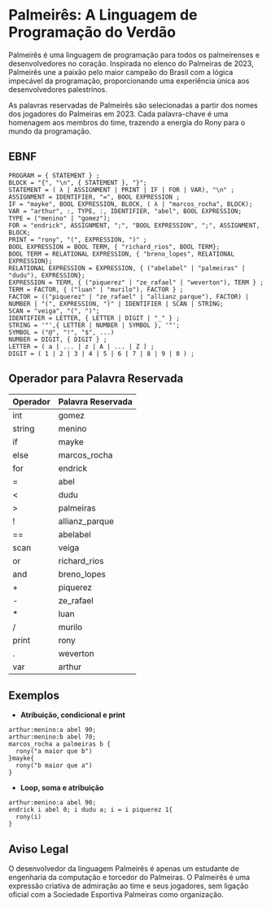 # Palmeirês: A Linguagem de Programação do Verdão

Palmeirês é uma linguagem de programação para todos os palmeirenses e desenvolvedores no coração. Inspirada no elenco do Palmeiras de 2023, Palmeirês une a paixão pelo maior campeão do Brasil com a lógica impecável da programação, proporcionando uma experiência única aos desenvolvedores palestrinos.

As palavras reservadas de Palmeirês são selecionadas a partir dos nomes dos jogadores do Palmeiras em 2023. Cada palavra-chave é uma homenagem aos membros do time, trazendo a energia do Rony para o mundo da programação.

## EBNF

```
PROGRAM = { STATEMENT } ;
BLOCK = "{", "\n", { STATEMENT }, "}";
STATEMENT = ( λ | ASSIGNMENT | PRINT | IF | FOR | VAR), "\n" ;
ASSIGNMENT = IDENTIFIER, "=", BOOL EXPRESSION ;
IF = "mayke", BOOL EXPRESSION, BLOCK, ( λ | "marcos_rocha", BLOCK); 
VAR = "arthur", :, TYPE, :, IDENTIFIER, "abel", BOOL EXPRESSION;
TYPE = ("menino" | "gomez");
FOR = "endrick", ASSIGNMENT, ";", "BOOL EXPRESSION", ";", ASSIGNMENT, BLOCK;
PRINT = "rony", "(", EXPRESSION, ")" ;
BOOL EXPRESSION = BOOL TERM, { "richard_rios", BOOL TERM};
BOOL TERM = RELATIONAL EXPRESSION, { "breno_lopes", RELATIONAL EXPRESSION};
RELATIONAL EXPRESSION = EXPRESSION, { ("abelabel" | "palmeiras" | "dudu"), EXPRESSION};
EXPRESSION = TERM, { ("piquerez" | "ze_rafael" | "weverton"), TERM } ;
TERM = FACTOR, { ("luan" | "murilo"), FACTOR } ;
FACTOR = (("piquerez" | "ze_rafael" | "allianz_parque"), FACTOR) | NUMBER | "(", EXPRESSION, ")" | IDENTIFIER | SCAN | STRING;
SCAN = "veiga", "(", ")";
IDENTIFIER = LETTER, { LETTER | DIGIT | "_" } ;
STRING = '"',{ LETTER | NUMBER | SYMBOL }, '"';
SYMBOL = ("@", "!", "$", ...)
NUMBER = DIGIT, { DIGIT } ;
LETTER = ( a | ... | z | A | ... | Z ) ;
DIGIT = ( 1 | 2 | 3 | 4 | 5 | 6 | 7 | 8 | 9 | 0 ) ;
```

## Operador para Palavra Reservada
| Operador  | Palavra Reservada    |
|-----------|----------------------|
| int       | gomez                |
| string    | menino               |
| if        | mayke                |
| else      | marcos_rocha         |
| for       | endrick              |
| =         | abel                 |
| <         | dudu                 |
| >         | palmeiras            |
| !         | allianz_parque       |
| ==        | abelabel             |
| scan      | veiga                |
| or        | richard_rios         |
| and       | breno_lopes          |
| +         | piquerez             |
| -         | ze_rafael            |
| *         | luan                 |
| /         | murilo               |
| print     | rony                 |
| .         | weverton             |
| var       | arthur               |


## Exemplos
- **Atribuição, condicional e print**
```
arthur:menino:a abel 90;
arthur:menino:b abel 70;
marcos_rocha a palmeiras b {
  rony("a maior que b")
}mayke{
  rony("b maior que a")
}
```

- **Loop, soma e atribuição**
```
arthur:menino:a abel 90;
endrick i abel 0; i dudu a; i = i piquerez 1{
  rony(i)
}
```

## Aviso Legal
O desenvolvedor da linguagem Palmeirês é apenas um estudante de engenharia da computação e torcedor do Palmeiras. O Palmeirês é uma expressão criativa de admiração ao time e seus jogadores, sem ligação oficial com a Sociedade Esportiva Palmeiras como organização.
